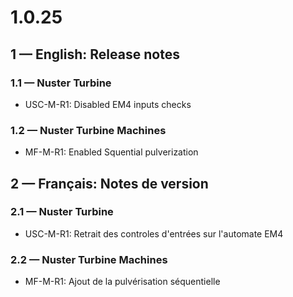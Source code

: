 # **1.0.25**

## **1 — English: Release notes**

### 1.1 — Nuster Turbine

- USC-M-R1: Disabled EM4 inputs checks

### 1.2 — Nuster Turbine Machines

- MF-M-R1: Enabled Squential pulverization

## **2 — Français: Notes de version**

### 2.1 — Nuster Turbine

- USC-M-R1: Retrait des controles d'entrées sur l'automate EM4

### 2.2 — Nuster Turbine Machines

- MF-M-R1: Ajout de la pulvérisation séquentielle
